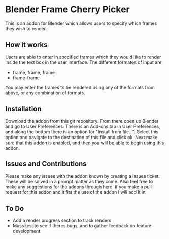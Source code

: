 # Blender Frame Cherry Picker

This is an addon for Blender which allows users to specify which frames they wish to render.

<h2>How it works</h2>
<p>Users are able to enter in specified frames which they would like to render inside the text box in the user interface. The different formates of input are:</p>
<ul>
  <li>frame, frame, frame</li>
  <li>frame-frame</li>
</ul>
<p>You may enter the frames to be rendered using any of the formats from above, or any combination of formats.</p>

<h2>Installation</h2>
<p>Download the addon from this git repository. From there open up Blender and go to User Preferences. There is an Add-ons tab in User Preferences, and along the bottom there is an option for "Install from file...". Select this option and navigate to the destination of this file and click ok. Next make sure that this addon is enabled, and then you will be able to begin using this addon.</p>

<h2>Issues and Contributions</h2>
<p>Please make any issues with the addon known by creating a issues ticket. These will be solved in a prompt matter as they come. Also feel free to make any suggestions for the addons through here. If you make a pull request for this addon and it fits the use of the addon I will add it in.</p>

<h2>To Do</h2>
<ul>
  <li>Add a render progress section to track renders</li>
  <li>Mass test to see if theres bugs, and to gather feedback on feature development</li>
 </ul>
